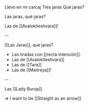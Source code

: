 Llevo en mi carcaj
Tres jaras
Qué jaras?

Las jaras,
    qué jaras?

Las de [[Avalokiteshvara]]!

--

[[Las Jaras]], que jaras?
  - Las tiradas con [[recta intención]].
  - Las de [[Avalokiteshvara]]
  - Las de [[Tara]]
  - Las de [[Maitreya]]!

--

Las [[Lady Burup]]

=> I want to be [[Straight as an arrow]]
